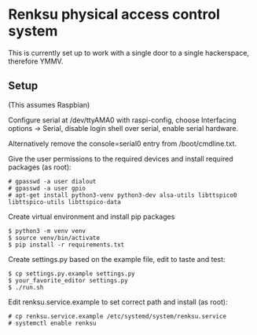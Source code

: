 Renksu physical access control system
=====================================

This is currently set up to work with a single door to a single hackerspace, therefore YMMV.

Setup
-----

(This assumes Raspbian)

Configure serial at /dev/ttyAMA0 with raspi-config, choose Interfacing options -> Serial, disable
login shell over serial, enable serial hardware.

Alternatively remove the console=serial0 entry from /boot/cmdline.txt.

Give the user permissions to the required devices and install required packages (as root):

    # gpasswd -a user dialout
    # gpasswd -a user gpio
    # apt-get install python3-venv python3-dev alsa-utils libttspico0 libttspico-utils libttspico-data

Create virtual environment and install pip packages

    $ python3 -m venv venv
    $ source venv/bin/activate
    $ pip install -r requirements.txt

Create settings.py based on the example file, edit to taste and test:

    $ cp settings.py.example settings.py
    $ your_favorite_editor settings.py
    $ ./run.sh

Edit renksu.service.example to set correct path and install (as root):

    # cp renksu.service.example /etc/systemd/system/renksu.service
    # systemctl enable renksu
